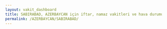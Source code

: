 ```yaml
---
layout: vakit_dashboard
title: SABIRABAD, AZERBAYCAN için iftar, namaz vakitleri ve hava durumu - ilçe/eyalet seç
permalink: /AZERBAYCAN/SABIRABAD/
---
```


<script type="text/javascript">
  var GLOBAL_COUNTRY = 'AZERBAYCAN';
  var GLOBAL_CITY = 'SABIRABAD';
  var GLOBAL_STATE = '';
  var lat = 72;
  var lon = 21;
</script>
